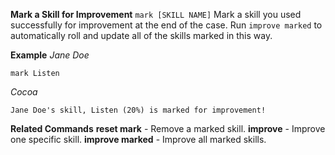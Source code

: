 **Mark a Skill for Improvement**
`mark [SKILL NAME]`
Mark a skill you used successfully for improvement at the end of the case. Run `improve marked` to automatically roll and update all of the skills marked in this way.

__Example__
*Jane Doe*
```
mark Listen
```
*Cocoa*
```
Jane Doe's skill, Listen (20%) is marked for improvement!
```
__Related Commands__
**reset mark** - Remove a marked skill.
**improve** - Improve one specific skill.
**improve marked** - Improve all marked skills.
